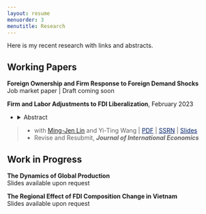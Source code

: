 ```yaml
---
layout: resume
menuorder: 3
menutitle: Research
---
```


Here is my recent research with links and abstracts. 

## Working Papers
**Foreign Ownership and Firm Response to Foreign Demand Shocks** <br>
Job market paper | Draft coming soon
  
**Firm and Labor Adjustments to FDI Liberalization**, February 2023
- <details><summary>Abstract</summary><p>This paper studies how liberalizing outward foreign direct investments (FDI) affects manufacturers' engagement in global production and their domestic workers' labor market outcomes. Focusing on a liberalization policy in 2001 by the government of Taiwan that allowed 122 electronic products to be produced in China, we estimate its effect on Taiwanese electronic manufacturers and their domestic workers. Employing a matched difference-in-differences strategy, we find that the manufacturers targeted by the policy were on average 16% more likely to invest in China relative to the non-targeted ones. Correspondingly, the domestic workers initially employed by the targeted manufacturers were on average more likely to change their jobs, stay employed for fewer years, and have lower wages in subsequent years relative to those employed by the non-targeted ones. The worker-level effects of the policy exhibited substantial heterogeneity across the initial wage distribution, with the top-decile workers benefiting and the other workers losing on average.</p></details>
>- with <a href="https://economicsatntu.wixsite.com/ming-jen-lin" target="_blank">Ming-Jen Lin</a> and Yi-Ting Wang | <a href="https://sungjuwu.github.io/documents/CNFDI_paper.pdf" target="_blank"><span style="color:#012169"><u>PDF</u></span></a> | <a href="https://papers.ssrn.com/sol3/papers.cfm?abstract_id=4347657" target="_blank"><span style="color:#012169"><u>SSRN</u></span></a> | <a href="https://sungjuwu.github.io/documents/CNFDI_slides.pdf" target="_blank"><span style="color:#012169"><u>Slides</u></span></a> <br>
>- Revise and Resubmit, <em>**Journal of International Economics**</em> 

## Work in Progress
**The Dynamics of Global Production** <br>
Slides available upon request

**The Regional Effect of FDI Composition Change in Vietnam** <br>
Slides available upon request
